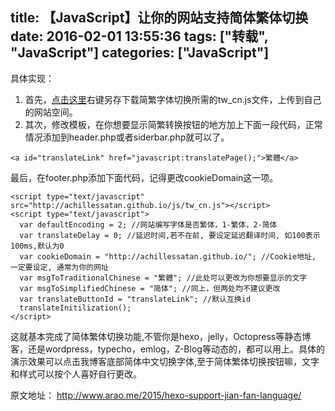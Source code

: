 title: 【JavaScript】让你的网站支持简体繁体切换
date: 2016-02-01 13:55:36
tags: ["转载", "JavaScript"]
categories: ["JavaScript"]
---
具体实现：

1. 首先，[点击这里](/js/tw_cn.js)右键另存下载简繁字体切换所需的tw_cn.js文件，上传到自己的网站空间。
2. 其次，修改模板，在你想要显示简繁转换按钮的地方加上下面一段代码，正常情况添加到header.php或者siderbar.php就可以了。

<!-- more -->

```
<a id="translateLink" href="javascript:translatePage();">繁體</a>
```

最后，在footer.php添加下面代码，记得更改cookieDomain这一项。

```
<script type="text/javascript" src="http://achillessatan.github.io/js/tw_cn.js"></script>
<script type="text/javascript">
  var defaultEncoding = 2; //网站编写字体是否繁体，1-繁体，2-简体
  var translateDelay = 0; //延迟时间,若不在前, 要设定延迟翻译时间, 如100表示100ms,默认为0
  var cookieDomain = "http://achillessatan.github.io/"; //Cookie地址, 一定要设定, 通常为你的网址
  var msgToTraditionalChinese = "繁體"; //此处可以更改为你想要显示的文字
  var msgToSimplifiedChinese = "简体"; //同上，但两处均不建议更改
  var translateButtonId = "translateLink"; //默认互换id
  translateInitilization();
</script>
```

这就基本完成了简体繁体切换功能,不管你是hexo，jelly，Octopress等静态博客，还是wordpress，typecho，emlog，Z-Blog等动态的，都可以用上。具体的演示效果可以点击我博客底部简体中文切换字体,至于简体繁体切换按钮嘛，文字和样式可以按个人喜好自行更改。

原文地址： http://www.arao.me/2015/hexo-support-jian-fan-language/
